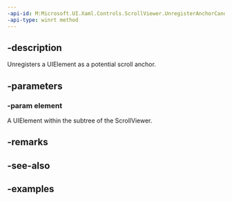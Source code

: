 ```yaml
---
-api-id: M:Microsoft.UI.Xaml.Controls.ScrollViewer.UnregisterAnchorCandidate(Windows.UI.Xaml.UIElement)
-api-type: winrt method
---
```


## -description

Unregisters a UIElement as a potential scroll anchor.

## -parameters

### -param element

A UIElement within the subtree of the ScrollViewer.

## -remarks

## -see-also

## -examples

